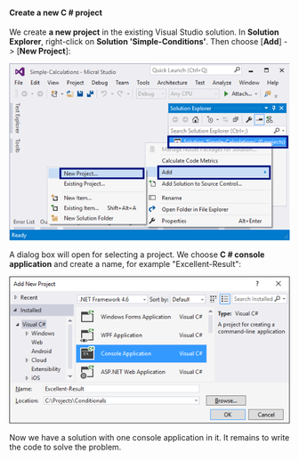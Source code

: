 #### Create a new C # project

We create **a new project** in the existing Visual Studio solution. In **Solution Explorer**, right-click on **Solution 'Simple-Conditions'**. Then choose [**Add**] -> [**New Project**]:
 
 ![](/assets/chapter-3-images/09.Excellent-result-01.png)

A dialog box will open for selecting a project. We choose **C # console application** and create a name, for example "Excellent-Result":
 
 ![](/assets/chapter-3-images/09.Excellent-result-02.png)
 
Now we have a solution with one console application in it. It remains to write the code to solve the problem.